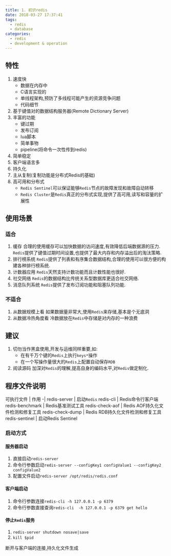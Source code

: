 ```yaml
---
title: 1. 初识redis
date: 2018-03-27 17:37:41
tags:
  - redis
  - database
categories: 
  - redis
  - development & operation
---
```


## 特性

1. 速度快
	- 数据在内存中
	- C语言实现的
	- 单线程架构,预防了多线程可能产生的资源竞争问题
	- 代码细节
2. 基于键值对的数据结构服务器(Remote Dictionary Server)
3. 丰富的功能
	- 键过期
	- 发布订阅
	- lua脚本
	- 简单事物
	- pipeline(将命令一次性传到redis)
4. 简单稳定
5. 客户端语言多
6. 持久化
7. 主从复制(复制功能是分布式Redis的基础)
8. 高可用和分布式
	- `Redis Sentinel`可以保证能够`Redis`节点的故障发现和故障自动转移
	- `Redis Cluster`是`Redis`真正的分布式实现,提供了高可用,读写和容量的扩展性

<!-- more -->

## 使用场景

### 适合

1. 缓存
合理的使用缓存可以加快数据的访问速度,有效降低后端数据源的压力.
`Redis`提供了键值过期时间设置,也提供了最大内存和内存溢出后的淘汰策略.
2. 排行榜系统
`Redis`提供了列表和有序集合数据结构,合理的使用可以很方便的构建各种排行榜系统.
3. 计数器应用
`Redis`天然支持计数功能而且计数性能也很好.
4. 社交网络
`Redis`的数据结构比传统关系型数据库更适合社交网络.
5. 消息队列系统
`Redis`提供了发布订阅功能和阻塞队列功能.

### 不适合

1. 从数据规模上看
如果数据量非常大,使用`Redis`来存储,基本是个无底洞
2. 从数据冷热角度看
冷数据放在`Redis`中存储是对内存的一种浪费

## 建议

1. 切勿当作黑盒使用,开发与运维同样重要,如:
	- 在有千万个键的`Redis`上执行`keys*`操作
	- 在一个写操作量很大的`Redis`上配置自动保存`RDB`
2. 阅读源码
加深对`Redis`的理解,提高自身的编码水平,对`Redis`做定制化.

## 程序文件说明

可执行文件 | 作用
-|
redis-server | 启动`Redis`
redis-cli | Redis命令行客户端
redis-benchmark | Redis基准测试工具
redis-check-aof | Redis AOF持久化文件检测和修复工具
redis-check-dump | Redis RDB持久化文件检测和修复工具
redis-sentinel | 启动Redis Sentinel

### 启动方式

#### 服务器启动

1. 直接启动`redis-server`
2. 命令行参数启动`redis-server --configKey1 configValue1 --configKey2 configValue2`
3. 配置文件启动`redis-server /opt/redis/redis.conf`

#### 客户端启动

1. 命令行参数连接`redis-cli -h 127.0.0.1 -p 6379`
2. 命令行参数直接查询`redis-cli  -h 127.0.0.1 -p 6379 get hello`

#### 停止`Redis`服务

1. `redis-server shutdown nosave|save`
2. `kill $pid`

断开与客户端的连接,持久化文件生成





